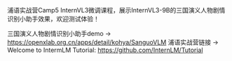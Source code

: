 浦语实战营Camp5 InternVL3微调课程，展示InternVL3-9B的三国演义人物剧情识别小助手效果，欢迎测试体验！

三国演义人物剧情识别小助手demo → https://openxlab.org.cn/apps/detail/kohya/SanguoVLM
浦语实战营链接 → Welcome to IntermLM Tutorial: https://github.com/InternLM/Tutorial